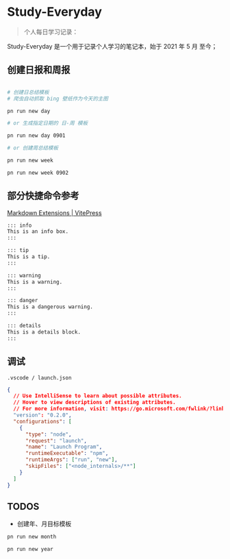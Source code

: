 # Study-Everyday

> 个人每日学习记录：

Study-Everyday 是一个用于记录个人学习的笔记本，始于 2021 年 5 月 至今；


## 创建日报和周报

```bash

# 创建日总结模板
# 爬虫自动抓取 bing 壁纸作为今天的主图

pn run new day

# or 生成指定日期的 日-周 模板

pn run new day 0901

# or 创建周总结模板

pn run new week

pn run new week 0902
```

## 部分快捷命令参考


[Markdown Extensions | VitePress](https://vitepress.dev/guide/markdown#custom-containers)

```sh
::: info
This is an info box.
:::

::: tip
This is a tip.
:::

::: warning
This is a warning.
:::

::: danger
This is a dangerous warning.
:::

::: details
This is a details block.
:::


```

## 调试

`.vscode / launch.json`

```json
{
  // Use IntelliSense to learn about possible attributes.
  // Hover to view descriptions of existing attributes.
  // For more information, visit: https://go.microsoft.com/fwlink/?linkid=830387
  "version": "0.2.0",
  "configurations": [
    {
      "type": "node",
      "request": "launch",
      "name": "Launch Program",
      "runtimeExecutable": "npm",
      "runtimeArgs": ["run", "new"],
      "skipFiles": ["<node_internals>/**"]
    }
  ]
}

```

## TODOS

- 创建年、月目标模板

```sh
pn run new month

pn run new year
```



 
